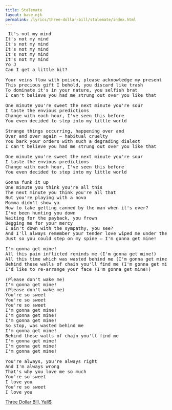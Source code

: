 ```yaml
---
title: Stalemate
layout: base.njk
permalink: /lyrics/three-dollar-bill/stalemate/index.html
---
```

<pre>
 It's not my mind
It's not my mind
It's not my mind
It's not my mind
It's not my mind
It's not my mind
Yo J
Can I get a little bit?

Your veins flow with poison, please acknowledge my present
This precious gift I behold, you discard like trash
To dominate it's in your nature, you selfish brat
I can't believe you had me strung out over you like that

One minute you're sweet the next minute you're sour
I taste the envious predictions
Change with each hour, I've seen this before
You even decided to step into my little world

Strange things occurring, happening over and
Over and over again – habitual cruelty
You bark your orders with such a degrading dialect
I can't believe you had me strung out over you like that

One minute you're sweet the next minute you're sour
I taste the envious predictions
Change with each hour, I've seen this before
You even decided to step into my little world

Gonna funk it up
One minute you think you're all this
The next minute you think you're all that
But you're playing with a nova
Momma didn't show ya
How to take getting canned by the man when it's over?
I've been hunting you down
Waiting for the payback, you frown
Begging me for your mercy
I ain't down with the sympathy, you see?
And I'll always remember your tender love wiped me under the rug
Just so you could step on my spine – I'm gonna get mine!

I'm gonna get mine!
All this pain inflicted reminds me (I'm gonna get mine!)
All this time which was wasted behind me (I'm gonna get mine!)
Behind these walls of chain you'll find me (I'm gonna get mine!)
I'd like to re-arrange your face (I'm gonna get mine!)

(Please don't wake me)
I'm gonna get mine!
(Please don't wake me)
You're so sweet
You're so sweet
You're so sweet
I'm gonna get mine!
I'm gonna get mine!
I'm gonna get mine!
So stop, was wasted behind me
I'm gonna get mine!
Behind these walls of chain you'll find me
I'm gonna get mine!
I'm gonna get mine!
I'm gonna get mine!

You're always, you're always right
And I'm always wrong
That's why you love me so much
You're so sweet
I love you
You're so sweet
I love you
</pre>

[Three Dollar Bill, Yall$](/lyrics/three-dollar-bill/)